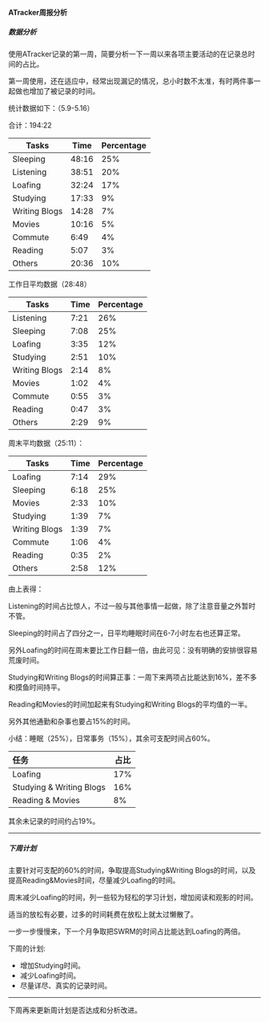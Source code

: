 #### ATracker周报分析

##### 数据分析

使用ATracker记录的第一周，简要分析一下一周以来各项主要活动的在记录总时间的占比。

第一周使用，还在适应中，经常出现漏记的情况，总小时数不太准，有时两件事一起做也增加了被记录的时间。

统计数据如下：（5.9-5.16）

合计：194:22

| Tasks         | Time  | Percentage |
| ------------- | ----- | ---------- |
| Sleeping      | 48:16 | 25%        |
| Listening     | 38:51 | 20%        |
| Loafing       | 32:24 | 17%        |
| Studying      | 17:33 | 9%         |
| Writing Blogs | 14:28 | 7%         |
| Movies        | 10:16 | 5%         |
| Commute       | 6:49  | 4%         |
| Reading       | 5:07  | 3%         |
| Others        | 20:36 | 10%        |

工作日平均数据（28:48）

| Tasks         | Time | Percentage |
| ------------- | ---- | ---------- |
| Listening     | 7:21 | 26%        |
| Sleeping      | 7:08 | 25%        |
| Loafing       | 3:35 | 12%        |
| Studying      | 2:51 | 10%        |
| Writing Blogs | 2:14 | 8%         |
| Movies        | 1:02 | 4%         |
| Commute       | 0:55 | 3%         |
| Reading       | 0:47 | 3%         |
| Others        | 2:29 | 9%         |

周末平均数据（25:11）：

| Tasks         | Time | Percentage |
| ------------- | ---- | ---------- |
| Loafing       | 7:14 | 29%        |
| Sleeping      | 6:18 | 25%        |
| Movies        | 2:33 | 10%        |
| Studying      | 1:39 | 7%         |
| Writing Blogs | 1:39 | 7%         |
| Commute       | 1:06 | 4%         |
| Reading       | 0:35 | 2%         |
| Others        | 2:58 | 12%        |

由上表得：

Listening的时间占比惊人，不过一般与其他事情一起做，除了注意音量之外暂时不管。

Sleeping的时间占了四分之一，日平均睡眠时间在6-7小时左右也还算正常。

另外Loafing的时间在周末要比工作日翻一倍，由此可见：没有明确的安排很容易荒废时间。

Studying和Writing Blogs的时间算正事：一周下来两项占比能达到16%，差不多和摸鱼时间持平。

Reading和Movies的时间加起来有Studying和Writing Blogs的平均值的一半。

另外其他通勤和杂事也要占15%的时间。

小结：睡眠（25%），日常事务（15%），其余可支配时间占60%。

| 任务                     | 占比 |
| :----------------------- | ---- |
| Loafing                  | 17%  |
| Studying & Writing Blogs | 16%  |
| Reading & Movies         | 8%   |

其余未记录的时间约占19%。

------

##### 下周计划

主要针对可支配的60%的时间，争取提高Studying&Writing Blogs的时间，以及提高Reading&Movies时间，尽量减少Loafing的时间。

周末减少Loafing的时间，列一些较为轻松的学习计划，增加阅读和观影的时间。

适当的放松有必要，过多的时间耗费在放松上就太过懒散了。

一步一步慢慢来，下一个月争取把SWRM的时间占比能达到Loafing的两倍。

下周的计划:

- 增加Studying时间。
- 减少Loafing时间。
- 尽量详尽、真实的记录时间。

------

下周再来更新周计划是否达成和分析改进。